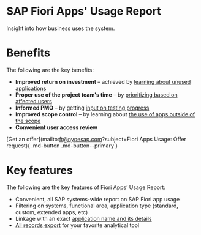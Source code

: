 # SAP Fiori Apps' Usage Report
Insight into how business uses the system.

# Benefits
The following are the key benefits:

- **Improved return on investment** – achieved by [learning about unused applications](2020/FPS01/use-cases/learning-about-unused.md)
- **Proper use of the project team's time** – by [prioritizing based on affected users](2020/FPS01/use-cases/priority-setting.md)
- **Informed PMO** – by getting [input on testing progress](2020/FPS01/use-cases/testing.md)
- **Improved scope control** – by learning about [the use of apps outside of the scope](2020/FPS01/use-cases/out-of-scope.md)
- **Convenient user access review**



[Get an offer](mailto:ft@nypesap.com?subject=Fiori Apps Usage: Offer request){ .md-button .md-button--primary }

# Key features
The following are the key features of Fiori Apps’ Usage Report:

-   Convenient, all SAP systems-wide report on SAP Fiori app usage 
-   Filtering on systems, functional area, application type (standard, custom, extended apps, etc)
-   Linkage with an exact [application name and its details](2020/FPS01/app-ids.md)
-   [All records export](2020/FPS01/recexp.md) for your favorite analytical tool

